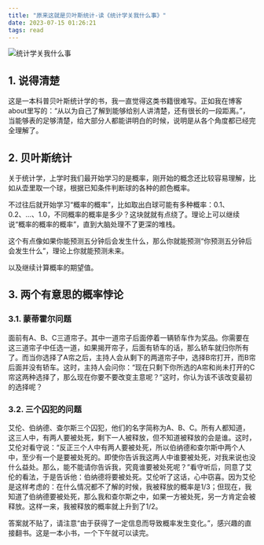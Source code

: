 ```yaml
---
title: "原来这就是贝叶斯统计-读《统计学关我什么事》"
date: 2023-07-15 01:26:21
tags: read
---
```


![统计学关我什么事](https://img1.doubanio.com/lpic/s29774927.jpg)

## 1. 说得清楚

这是一本科普贝叶斯统计学的书，我一直觉得这类书籍很难写。正如我在博客about里写的：“从以为自己了解到能够给别人讲清楚，还有很长的一段距离。”，当能够表的足够清楚，给大部分人都能讲明白的时候，说明是从各个角度都已经完全理解了。

## 2. 贝叶斯统计

关于统计学，上学时我们最开始学习的是概率，刚开始的概念还比较容易理解，比如从壶里取一个球，根据已知条件判断球的各种的颜色概率。

不过往后就开始学习“概率的概率”，比如取出白球可能有多种概率：0.1、0.2、...、1.0，不同概率的概率是多少？这块就就有点绕了。理论上可以继续说“概率的概率的概率”，直到大脑处理不了更深的堆栈。

这个有点像如果你能预测五分钟后会发生什么，那么你就能预测“你预测五分钟后会发生什么”，理论上你就能预测未来。

以及继续计算概率的期望值。

## 3. 两个有意思的概率悖论

### 3.1. 蒙蒂霍尔问题

面前有A、B、C三道帘子。其中一道帘子后面停着一辆轿车作为奖品。你需要在这三道帘子中任选一道，如果揭开帘子，后面有轿车的话，那么轿车就归你所有了。而当你选择了A帘之后，主持人会从剩下的两道帘子中，选择B帘打开，而B帘后面并没有轿车。这时，主持人会问你：“现在只剩下你所选的A帘和尚未打开的C帘这两种选择了，那么现在你要不要改变主意呢？”这时，你认为该不该改变最初的选择呢？

### 3.2. 三个囚犯的问题

艾伦、伯纳德、查尔斯三个囚犯，他们的名字简称为A、B、C。所有人都知道，这三人中，有两人要被处死，剩下一人被释放，但不知道被释放的会是谁。这时，艾伦对看守说：“反正三个人中有两人要被处死，所以伯纳德和查尔斯中两个人中，至少有一个是要被处死的。即使你告诉我这两人中谁要被处死，对我来说也没什么益处。那么，能不能请你告诉我，究竟谁要被处死呢？”看守听后，同意了艾伦的看法，于是告诉他：伯纳德将要被处死。艾伦听了这话，心中窃喜。因为艾伦是这样考虑的：在什么情况都不了解的时候，我被释放的概率是1/3；但现在，我知道了伯纳德要被处死，那么我和查尔斯之中，如果一方被处死，另一方肯定会被释放。这样一来，我被释放的概率就上升到了1/2。

答案就不贴了，请注意“由于获得了一定信息而导致概率发生变化。”，感兴趣的直接翻书。这是一本小书，一个下午就可以读完。
